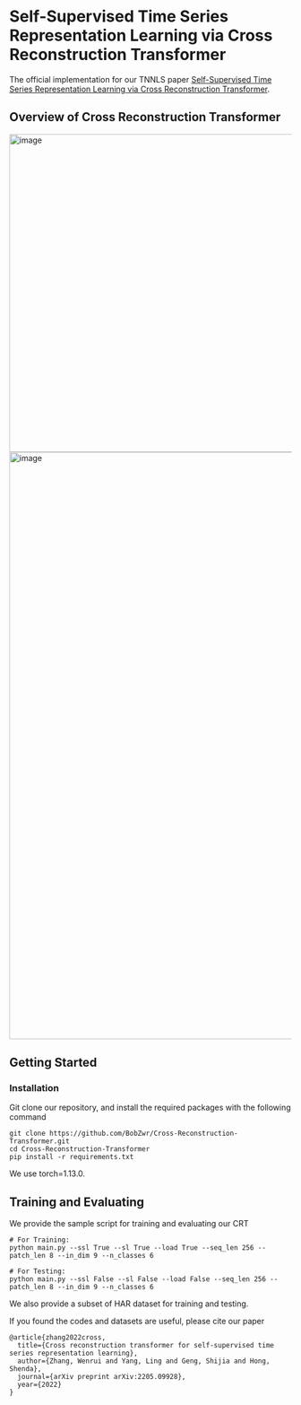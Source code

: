 # Self-Supervised Time Series Representation Learning via Cross Reconstruction Transformer
The official implementation for our TNNLS paper [Self-Supervised Time Series Representation Learning via Cross Reconstruction Transformer](https://arxiv.org/abs/2205.09928).

## Overview of Cross Reconstruction Transformer
<img width="567" alt="image" src="https://github.com/BobZwr/Cross-Reconstruction-Transformer/assets/62683396/8db0886f-1c2c-4a29-af34-126140a0883f">

<img width="1047" alt="image" src="https://github.com/BobZwr/Cross-Reconstruction-Transformer/assets/62683396/4b535ecf-3e85-43ae-baf6-f29686581ddc">

## Getting Started
### Installation
Git clone our repository, and install the required packages with the following command
```
git clone https://github.com/BobZwr/Cross-Reconstruction-Transformer.git
cd Cross-Reconstruction-Transformer
pip install -r requirements.txt
```
We use torch=1.13.0.

## Training and Evaluating
We provide the sample script for training and evaluating our CRT
```
# For Training:
python main.py --ssl True --sl True --load True --seq_len 256 --patch_len 8 --in_dim 9 --n_classes 6
```

```
# For Testing:
python main.py --ssl False --sl False --load False --seq_len 256 --patch_len 8 --in_dim 9 --n_classes 6
```
We also provide a subset of HAR dataset for training and testing.

If you found the codes and datasets are useful, please cite our paper
```
@article{zhang2022cross,
  title={Cross reconstruction transformer for self-supervised time series representation learning},
  author={Zhang, Wenrui and Yang, Ling and Geng, Shijia and Hong, Shenda},
  journal={arXiv preprint arXiv:2205.09928},
  year={2022}
}
```
